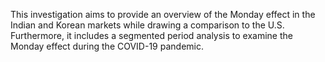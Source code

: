 This investigation aims to provide an overview of the Monday effect in the Indian and Korean markets while drawing a comparison to the U.S. 
Furthermore, it includes a segmented period analysis to examine the Monday effect during the COVID-19 pandemic. 
